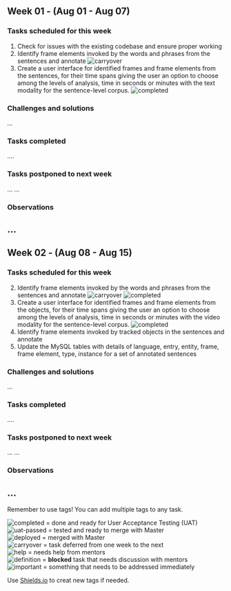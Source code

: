 ## Week 01 - (Aug 01 - Aug 07)

### Tasks scheduled for this week

1. Check for issues with the existing codebase and ensure proper working 
2. Identify frame elements invoked by the words and phrases from the sentences and annotate ![carryover](https://img.shields.io/static/v1?label=&message=carryover&color=yellow)
3. Create a user interface for identified frames and frame elements from the sentences, for their time spans giving the user an option to choose among the levels of analysis, time in seconds or minutes with the text modality for the sentence-level corpus. ![completed](https://img.shields.io/static/v1?label=&message=completed&color=green)

### Challenges and solutions

...


### Tasks completed

....

### Tasks postponed to next week

...
...

### Observations

...
---

## Week 02 - (Aug 08 - Aug 15)

### Tasks scheduled for this week

2. Identify frame elements invoked by the words and phrases from the sentences and annotate ![carryover](https://img.shields.io/static/v1?label=&message=carryover&color=yellow) ![completed](https://img.shields.io/static/v1?label=&message=completed&color=green)  
4. Create a user interface for identified frames and frame elements from the objects, for their time spans giving the user an option to choose among the levels of analysis, time in seconds or minutes with the video modality for the sentence-level corpus. ![completed](https://img.shields.io/static/v1?label=&message=completed&color=green) 
5. Identify frame elements invoked by tracked objects in the sentences and annotate 
6. Update the MySQL tables with details of language, entry, entity, frame, frame element, type, instance for a set of annotated sentences

### Challenges and solutions

...


### Tasks completed

....

### Tasks postponed to next week

...
...

### Observations

...
---

Remember to use tags! You can add multiple tags to any task.

![completed](https://img.shields.io/static/v1?label=&message=completed&color=green) = done and ready for User Acceptance Testing (UAT)<br>
![uat-passed](https://img.shields.io/static/v1?label=UAT&message=passed&color=success) = tested and ready to merge with Master<br>
![deployed](https://img.shields.io/static/v1?label=&message=deployed&color=success) = merged with Master<br>
![carryover](https://img.shields.io/static/v1?label=&message=carryover&color=yellow) = task deferred from one week to the next<br>
![help](https://img.shields.io/static/v1?label=&message=need_help&color=blue) = needs help from mentors<br>
![definition](https://img.shields.io/static/v1?label=&message=needs_definition&color=orange) = **blocked** task that needs discussion with mentors<br>
![important](https://img.shields.io/static/v1?label=&message=important&color=red) = something that needs to be addressed immediately<br>

Use [Shields.io](https://shields.io) to creat new tags if needed.


